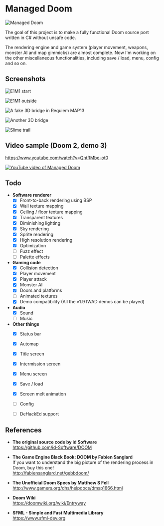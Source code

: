 # Managed Doom

![Managed Doom](screenshots/window.png)

The goal of this project is to make a fully functional Doom source port written in C# without unsafe code.  

The rendering engine and game system (player movement, weapons, monster AI and map gimmicks) are almost complete. Now I'm working on the other miscellaneous functionalities, including save / load, menu, config and so on.  



## Screenshots

![E1M1 start](screenshots/doom-e1m1-start.png)

![E1M1 outside](screenshots/doom-e1m1-outside.png)

![A fake 3D bridge in Requiem MAP13](screenshots/requiem-map13-bridge1.png)

![Another 3D bridge](screenshots/requiem-map13-bridge2.png)

![Slime trail](screenshots/doom-e1m1-slime.png)



## Video sample (Doom 2, demo 3)

https://www.youtube.com/watch?v=QntRMbe-ot0  

[![YouTube video of Managed Doom](https://img.youtube.com/vi/QntRMbe-ot0/0.jpg)](https://www.youtube.com/watch?v=QntRMbe-ot0)



## Todo

- __Software renderer__  
    * [x] Front-to-back rendering using BSP
    * [x] Wall texture mapping
    * [x] Ceiling / floor texture mapping
    * [x] Transparent textures
    * [x] Diminishing lighting
    * [x] Sky rendering
    * [x] Sprite rendering
    * [x] High resolution rendering
    * [x] Optimization
    * [ ] Fuzz effect
    * [ ] Palette effects

- __Gaming code__
    * [x] Collision detection
    * [x] Player movement
    * [x] Player attack
    * [x] Monster AI
    * [x] Doors and platforms
    * [ ] Animated textures
    * [x] Demo compatibility (All the v1.9 IWAD demos can be played)

- __Audio__
    * [x] Sound
    * [ ] Music

- __Other things__
    * [x] Status bar
    * [x] Automap
    * [x] Title screen
    * [x] Intermission screen
    * [x] Menu screen
    * [x] Save / load
    * [x] Screen melt animation
    * [ ] Config
    * [ ] DeHackEd support



## References

- __The original source code by id Software__  
https://github.com/id-Software/DOOM

- __The Game Engine Black Book: DOOM by Fabien Sanglard__  
If you want to understand the big picture of the rendering process in Doom, buy this one!  
http://fabiensanglard.net/gebbdoom/

- __The Unofficial Doom Specs by Matthew S Fell__  
http://www.gamers.org/dhs/helpdocs/dmsp1666.html

- __Doom Wiki__  
https://doomwiki.org/wiki/Entryway

- __SFML - Simple and Fast Multimedia Library__  
https://www.sfml-dev.org
